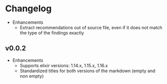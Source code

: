# Changelog

- Enhancements
  - Extract recommendations out of source file, even if it does not match the type of the findings exactly

## v0.0.2

- Enhancements
  - Supports elixir versions: 1.14.x, 1.15.x, 1.16.x
  - Standardized titles for both versions of the markdown (empty and non empty)

